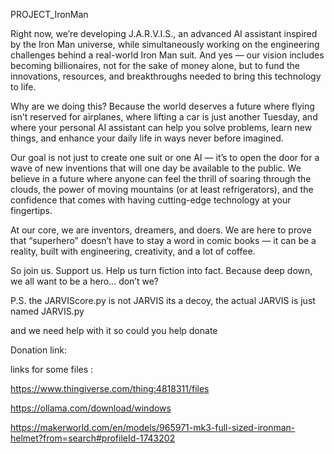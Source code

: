 PROJECT_IronMan

Right now, we’re developing J.A.R.V.I.S., an advanced AI assistant inspired by the Iron Man universe, while simultaneously working on the engineering challenges behind a real-world Iron Man suit. And yes — our vision includes becoming billionaires, not for the sake of money alone, but to fund the innovations, resources, and breakthroughs needed to bring this technology to life.

Why are we doing this?
Because the world deserves a future where flying isn’t reserved for airplanes, where lifting a car is just another Tuesday, and where your personal AI assistant can help you solve problems, learn new things, and enhance your daily life in ways never before imagined.

Our goal is not just to create one suit or one AI — it’s to open the door for a wave of new inventions that will one day be available to the public. We believe in a future where anyone can feel the thrill of soaring through the clouds, the power of moving mountains (or at least refrigerators), and the confidence that comes with having cutting-edge technology at your fingertips.

At our core, we are inventors, dreamers, and doers. We are here to prove that “superhero” doesn’t have to stay a word in comic books — it can be a reality, built with engineering, creativity, and a lot of coffee.

So join us. Support us. Help us turn fiction into fact.
Because deep down, we all want to be a hero… don’t we?

P.S. the  JARVIScore.py is not JARVIS its a decoy, the actual JARVIS is just named JARVIS.py

and we need help with it so could you help donate

Donation link:


links for some files :

https://www.thingiverse.com/thing:4818311/files

https://ollama.com/download/windows

https://makerworld.com/en/models/965971-mk3-full-sized-ironman-helmet?from=search#profileId-1743202
